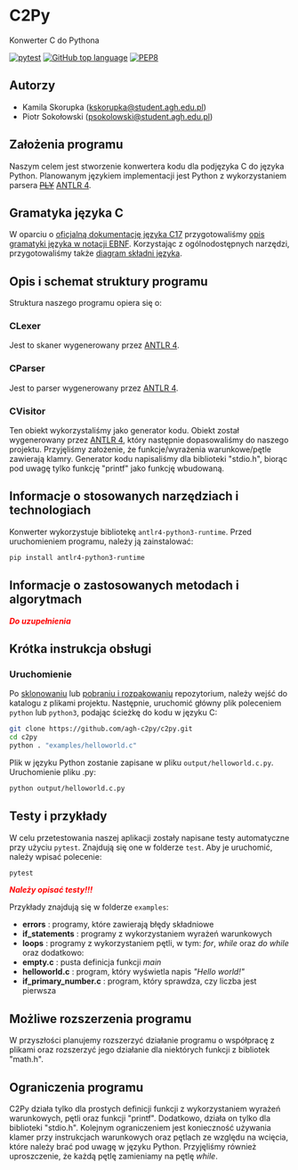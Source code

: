 # C2Py

Konwerter C do Pythona

[![pytest](https://github.com/agh-c2py/c2py/actions/workflows/pytest.yaml/badge.svg)](https://github.com/agh-c2py/c2py/actions/workflows/pytest.yaml)
[![GitHub top language](https://img.shields.io/github/languages/top/agh-c2py/c2py)](https://github.com/agh-c2py/c2py/search?l=python)
[![PEP8](https://img.shields.io/badge/code%20style-pep8-blue.svg)](https://www.python.org/dev/peps/pep-0008/)

## Autorzy

- Kamila Skorupka (kskorupka@student.agh.edu.pl)
- Piotr Sokołowski (psokolowski@student.agh.edu.pl)

## Założenia programu

Naszym celem jest stworzenie konwertera kodu dla podjęzyka C do języka Python. Planowanym językiem implementacji jest Python z wykorzystaniem parsera ~~[PLY](https://github.com/dabeaz/ply)~~ [ANTLR 4](https://github.com/antlr/antlr4/blob/master/doc/python-target.md).

## Gramatyka języka C

W oparciu o [oficjalną dokumentację języka C17](https://web.archive.org/web/20181230041359if_/http://www.open-std.org/jtc1/sc22/wg14/www/abq/c17_updated_proposed_fdis.pdf#page=353) przygotowaliśmy [opis gramatyki języka w notacji EBNF](https://github.com/agh-c2py/c2py/blob/main/docs/c17.ebnf). Korzystając z ogólnodostępnych narzędzi, przygotowaliśmy także [diagram składni języka](https://agh-c2py.github.io/c2py/).

## Opis i schemat struktury programu
Struktura naszego programu opiera się o:
### CLexer
Jest to skaner wygenerowany przez [ANTLR 4](https://github.com/antlr/antlr4/blob/master/doc/python-target.md).
### CParser
Jest to parser wygenerowany przez [ANTLR 4](https://github.com/antlr/antlr4/blob/master/doc/python-target.md).
### CVisitor
Ten obiekt wykorzystaliśmy jako generator kodu. Obiekt został wygenerowany przez [ANTLR 4](https://github.com/antlr/antlr4/blob/master/doc/python-target.md), który następnie dopasowaliśmy do naszego projektu. Przyjęliśmy założenie, że funkcje/wyrażenia warunkowe/pętle zawierają klamry. Generator kodu napisaliśmy dla biblioteki "stdio.h", biorąc pod uwagę tylko funkcję "printf" jako funkcję wbudowaną.

## Informacje o stosowanych narzędziach i technologiach
Konwerter wykorzystuje bibliotekę `antlr4-python3-runtime`. Przed uruchomieniem programu, należy ją zainstalować:

```bash
pip install antlr4-python3-runtime
```

## Informacje o zastosowanych metodach i algorytmach
<span style="color:red;">_**Do uzupełnienia**_</span>
## Krótka instrukcja obsługi
### Uruchomienie

Po [sklonowaniu](https://github.com/agh-c2py/c2py.git) lub [pobraniu i rozpakowaniu](https://github.com/agh-c2py/c2py/archive/refs/heads/main.zip) repozytorium, należy wejść do katalogu z plikami projektu. Następnie, uruchomić główny plik poleceniem `python` lub `python3`, podając ścieżkę do kodu w języku C:

```bash
git clone https://github.com/agh-c2py/c2py.git
cd c2py
python . "examples/helloworld.c"
```

Plik w języku Python zostanie zapisane w pliku `output/helloworld.c.py`. Uruchomienie pliku .py:

```bash
python output/helloworld.c.py
```
## Testy i przykłady
W celu przetestowania naszej aplikacji zostały napisane testy automatyczne przy użyciu `pytest`. Znajdują się one w folderze `test`. Aby je uruchomić, należy wpisać polecenie:
```bash
pytest
```  
  
<span style="color:red;">_**Należy opisać testy!!!**_ </span> 
  
Przykłady znajdują się w folderze `examples`:
- **errors** : programy, które zawierają błędy składniowe
- **if_statements** : programy z wykorzystaniem wyrażeń warunkowych
- **loops** : programy z wykorzystaniem pętli, w tym: _for_, _while_ oraz _do while_
oraz dodatkowo:
- **empty.c** : pusta definicja funkcji _main_
- **helloworld.c** : program, który wyświetla napis _"Hello world!"_
- **if_primary_number.c** : program, który sprawdza, czy liczba jest pierwsza
## Możliwe rozszerzenia programu
W przyszłości planujemy rozszerzyć działanie programu o współpracę z plikami oraz rozszerzyć jego działanie dla niektórych funkcji z bibliotek "math.h".

## Ograniczenia programu
C2Py działa tylko dla prostych definicji funkcji z wykorzystaniem wyrażeń warunkowych, pętli oraz funkcji "printf". Dodatkowo, działa on tylko dla biblioteki "stdio.h". Kolejnym ograniczeniem jest konieczność używania klamer przy instrukcjach warunkowych oraz pętlach ze względu na wcięcia, które należy brać pod uwagę w języku Python. Przyjęliśmy również uproszczenie, że każdą pętlę zamieniamy na pętlę _while_.